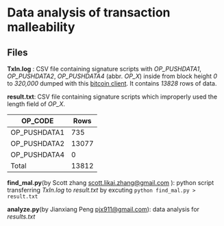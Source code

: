 ﻿Data analysis of transaction malleability
=========================================


Files
-----
**TxIn.log** : CSV file 
containing  signature scripts with *OP_PUSHDATA1*, *OP_PUSHDATA2*, *OP_PUSHDATA4* (abbr. *OP_X*) inside from block height *0* to *320,000* dumped with this  [bitcoin client](https://github.com/hophacker/bitcoin_malleability). It contains *13828* rows of data. 



**result.txt**: CSV file containing signature scripts which improperly used the length field of *OP_X*. 

|OP_CODE|Rows |
|-------|-----|
|OP_PUSHDATA1|735|
|OP_PUSHDATA2|13077|
|OP_PUSHDATA4|0|
|Total|13812|

**find_mal.py**(by Scott zhang scott.likai.zhang@gmail.com ): python script transferring *TxIn.log* to *result.txt* by excuting `python find_mal.py > result.txt`

**analyze.py**(by Jianxiang Peng pjx911@gmail.com): data analysis for *results.txt* 



